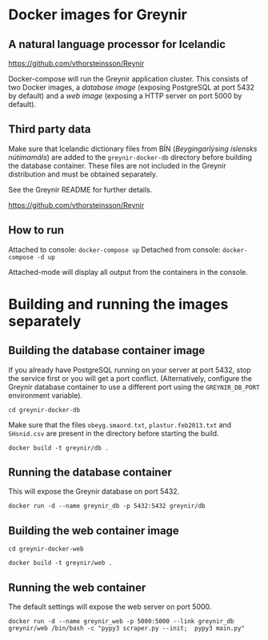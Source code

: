 # Docker images for Greynir
## A natural language processor for Icelandic
https://github.com/vthorsteinsson/Reynir

Docker-compose will run the Greynir application cluster. This consists of two Docker
images, a *database image* (exposing PostgreSQL at port 5432 by default) and a *web image*
(exposing a HTTP server on port 5000 by default).

## Third party data
Make sure that Icelandic dictionary files from BÍN (*Beygingarlýsing íslensks nútímamáls*)
are added to the `greynir-docker-db` directory before building the database container.
These files are not included in the Greynir distribution and must be obtained separately.

See the Greynir README for further details.

https://github.com/vthorsteinsson/Reynir

## How to run
Attached to console: `docker-compose up`
Detached from console: `docker-compose -d up`

Attached-mode will display all output from the containers in the console.

# Building and running the images separately

## Building the database container image
If you already have PostgreSQL running on your server at port 5432, stop the service first
or you will get a port conflict. (Alternatively, configure
the Greynir database container to use a different port using the `GREYNIR_DB_PORT`
environment variable).

`cd greynir-docker-db`

Make sure that the files `obeyg.smaord.txt`, `plastur.feb2013.txt` and `SHsnid.csv` are present in the directory
before starting the build.

`docker build -t greynir/db .`

## Running the database container
This will expose the Greynir database on port 5432.

`docker run -d --name greynir_db -p 5432:5432 greynir/db`

## Building the web container image
`cd greynir-docker-web`

`docker build -t greynir/web .`

## Running the web container
The default settings will expose the web server on port 5000.

`docker run -d --name greynir_web -p 5000:5000 --link greynir_db greynir/web /bin/bash -c "pypy3 scraper.py --init;  pypy3 main.py"`

